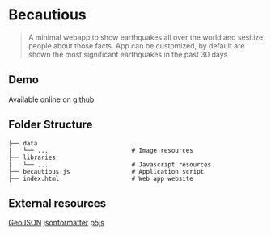 # Becautious
> A minimal webapp to show earthquakes all over the world and sesitize people about those facts.
> App can be customized, by default are shown the most significant earthquakes in the past 30 days

## Demo
Available online on [github](https://guertz.github.io/becautious/)

## Folder Structure
```
├── data                            
|   └── ...                       # Image resources
├── libraries
|   └── ...                       # Javascript resources
├── becautious.js                 # Application script
├── index.html                    # Web app website
```

## External resources
[GeoJSON](https://earthquake.usgs.gov/earthquakes/feed/v1.0/geojson.php)
[jsonformatter](https://jsonformatter.curiousconcept.com/)
[p5js](https://p5js.org/)
